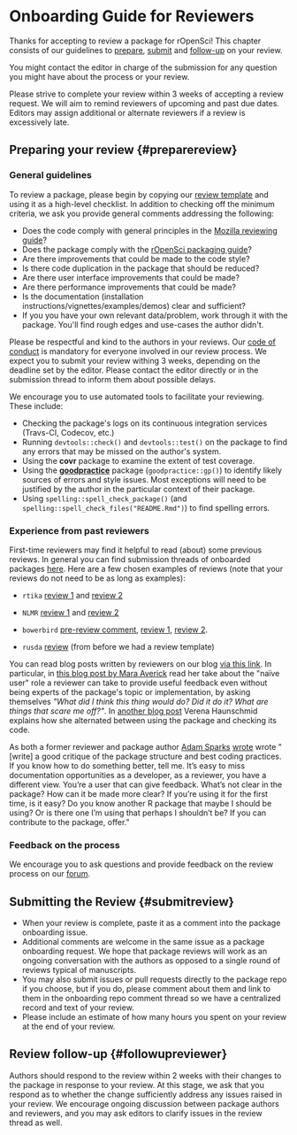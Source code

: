 # Onboarding Guide for Reviewers

<div class="summaryblock">
<p>Thanks for accepting to review a package for rOpenSci! This chapter consists of our guidelines to <a href="#preparereview">prepare</a>, <a href="#submitreview">submit</a> and <a href="#followupreviewer">follow-up</a> on your review.</p>
<p>You might contact the editor in charge of the submission for any question you might have about the process or your review.</p>
<p>Please strive to complete your review within 3 weeks of accepting a review request. We will aim to remind reviewers of upcoming and past due dates. Editors may assign additional or alternate reviewers if a review is excessively late.</p>
</div>

## Preparing your review {#preparereview}

### General guidelines

To review a package, please begin by copying our [review template](#reviewtemplate) and using it as a high-level checklist.  In addition to checking off the minimum criteria, we ask you provide general comments addressing the following:

- Does the code comply with general principles in the [Mozilla reviewing guide](https://mozillascience.github.io/codeReview/review.html)?
- Does the package comply with the [rOpenSci packaging guide](#building)?
- Are there improvements that could be made to the code style?
- Is there code duplication in the package that should be reduced?
- Are there user interface improvements that could be made?
- Are there performance improvements that could be made?
- Is the documentation (installation instructions/vignettes/examples/demos) clear and sufficient?
- If you you have your own relevant data/problem, work through it with the package. You'll find rough edges and use-cases the author didn't.

Please be respectful and kind to the authors in your reviews. Our [code of conduct](#code-of-conduct) is mandatory for everyone involved in our review process. We expect you to submit your review withing 3 weeks, depending on the deadline set by the editor. Please contact the editor directly or in the submission thread to inform them about possible delays.

We encourage you to use automated tools to facilitate your reviewing.  These include:

-  Checking the package's logs on its continuous integration services (Travs-CI, Codecov, etc.)
-  Running `devtools::check()` and `devtools::test()` on the package to find any errors that may be missed on the author's system.
-  Using the **covr** package to examine the extent of test coverage.
-  Using the [**goodpractice**](https://github.com/MangoTheCat/goodpractice) package (`goodpractice::gp()`) to identify likely sources of errors and style issues. Most exceptions will need to be justified by the author in the particular context of their package.
-  Using `spelling::spell_check_package()` (and `spelling::spell_check_files("README.Rmd")`) to find spelling errors. 

### Experience from past reviewers

First-time reviewers may find it helpful to read (about) some previous reviews. In general you can find submission threads of onboarded packages [here](https://github.com/ropensci/onboarding/issues?q=is%3Aissue+is%3Aclosed+label%3A6%2Fapproved). Here are a few chosen examples of reviews (note that your reviews do not need to be as long as examples):

* `rtika` [review 1](https://github.com/ropensci/onboarding/issues/191#issuecomment-367166658) and [review 2](https://github.com/ropensci/onboarding/issues/191#issuecomment-368254623)

* `NLMR` [review 1](https://github.com/ropensci/onboarding/issues/188#issuecomment-368042693) and [review 2](https://github.com/ropensci/onboarding/issues/188#issuecomment-369310831)

* `bowerbird` [pre-review comment](https://github.com/ropensci/onboarding/issues/139#issuecomment-322713737), [review 1](https://github.com/ropensci/onboarding/issues/139#issuecomment-342380870), [review 2](https://github.com/ropensci/onboarding/issues/139#issuecomment-342724843).

* `rusda` [review](https://github.com/ropensci/onboarding/issues/18#issuecomment-120445737) (from before we had a review template)

You can read blog posts written by reviewers on our blog [via this link](https://ropensci.org/tags/reviewer/). In particular, in [this blog post by Mara Averick](https://ropensci.org/blog/2017/08/22/first-package-review/) read her take about the "naïve user" role a reviewer can take to provide useful feedback even without being experts of the package's topic or implementation, by asking themselves _"What did I think this thing would do? Did it do it? What are things that scare me off?"_. In [another blog post](https://ropensci.org/blog/2017/09/08/first-review-experiences/) Verena Haunschmid explains how she alternated between using the package and checking its code.

As both a former reviewer and package author [Adam Sparks](https://adamhsparks.github.io/) [wrote](https://twitter.com/adamhsparks/status/898132036451303425) wrote "[write] a good critique of the package structure and best coding practices. If you know how to do something better, tell me. It’s easy to miss documentation opportunities as a developer, as a reviewer, you have a different view. You’re a user that can give feedback. What’s not clear in the package? How can it be made more clear? If you’re using it for the first time, is it easy? Do you know another R package that maybe I should be using? Or is there one I’m using that perhaps I shouldn’t be? If you can contribute to the package, offer."

### Feedback on the process

We encourage you to ask questions and provide feedback on the review process on our [forum](https://discuss.ropensci.org). 

## Submitting the Review {#submitreview}

- When your review is complete, paste it as a comment into the package onboarding issue.
- Additional comments are welcome in the same issue as a package onboarding request. We hope that package reviews will work as an ongoing conversation with the authors as opposed to a single round of reviews typical of manuscripts.
- You may also submit issues or pull requests directly to the package repo if you choose, but if you do, please comment about them and link to them in the onboarding repo comment thread so we have a centralized record and text of your review.
- Please include an estimate of how many hours you spent on your review at the end of your review.

## Review follow-up {#followupreviewer}

Authors should respond to the review within 2 weeks with their changes to the package in response to your review.  At this stage, we ask that you respond as to whether the change sufficiently address any issues raised in your review. We encourage ongoing discussion between package authors and reviewers, and you may ask editors to clarify issues in the review thread as well.
